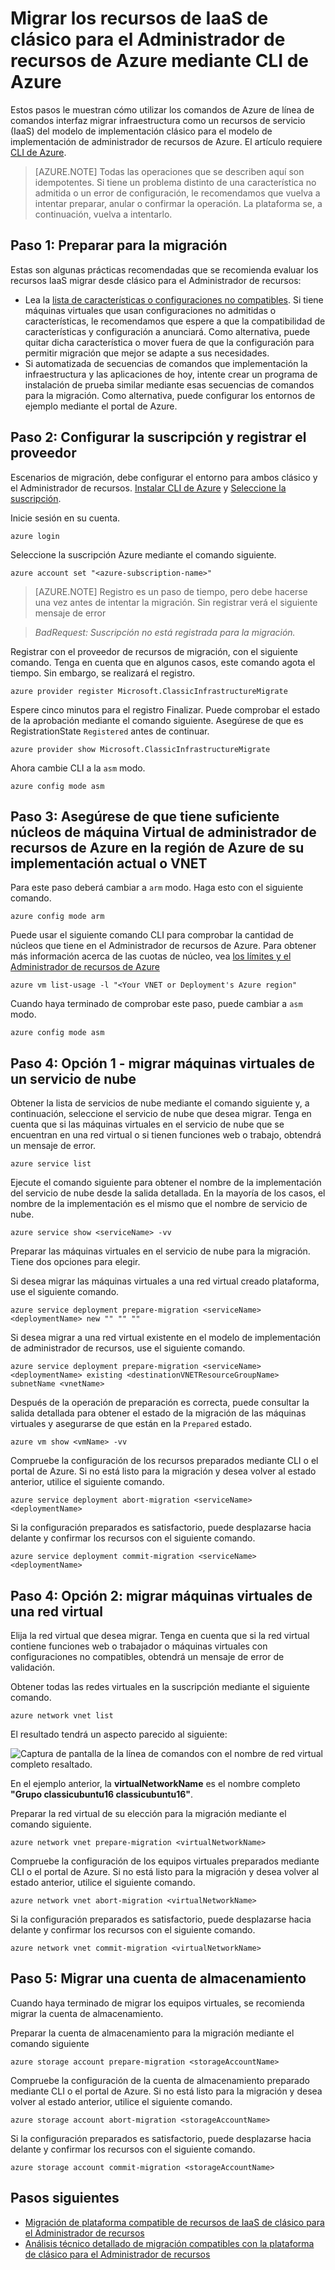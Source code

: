 <properties
    pageTitle="Migrar los recursos de IaaS de clásico para el Administrador de recursos de Azure mediante CLI de Azure | Microsoft Azure"
    description="En este artículo se recorre la migración compatibles con la plataforma de recursos de clásico para el Administrador de recursos de Azure usando CLI de Azure"
    services="virtual-machines-linux"
    documentationCenter=""
    authors="cynthn"
    manager="timlt"
    editor=""
    tags="azure-resource-manager"/>

<tags
    ms.service="virtual-machines-linux"
    ms.workload="infrastructure-services"
    ms.tgt_pltfrm="vm-linux"
    ms.devlang="na"
    ms.topic="article"
    ms.date="07/19/2016"
    ms.author="cynthn"/>

# <a name="migrate-iaas-resources-from-classic-to-azure-resource-manager-by-using-azure-cli"></a>Migrar los recursos de IaaS de clásico para el Administrador de recursos de Azure mediante CLI de Azure

Estos pasos le muestran cómo utilizar los comandos de Azure de línea de comandos interfaz migrar infraestructura como un recursos de servicio (IaaS) del modelo de implementación clásico para el modelo de implementación de administrador de recursos de Azure. El artículo requiere [CLI de Azure](../xplat-cli-install.md).

>[AZURE.NOTE] Todas las operaciones que se describen aquí son idempotentes. Si tiene un problema distinto de una característica no admitida o un error de configuración, le recomendamos que vuelva a intentar preparar, anular o confirmar la operación. La plataforma se, a continuación, vuelva a intentarlo.

## <a name="step-1-prepare-for-migration"></a>Paso 1: Preparar para la migración

Estas son algunas prácticas recomendadas que se recomienda evaluar los recursos IaaS migrar desde clásico para el Administrador de recursos:

- Lea la [lista de características o configuraciones no compatibles](virtual-machines-windows-migration-classic-resource-manager.md). Si tiene máquinas virtuales que usan configuraciones no admitidas o características, le recomendamos que espere a que la compatibilidad de características y configuración a anunciará. Como alternativa, puede quitar dicha característica o mover fuera de que la configuración para permitir migración que mejor se adapte a sus necesidades.
-   Si automatizada de secuencias de comandos que implementación la infraestructura y las aplicaciones de hoy, intente crear un programa de instalación de prueba similar mediante esas secuencias de comandos para la migración. Como alternativa, puede configurar los entornos de ejemplo mediante el portal de Azure.

## <a name="step-2-set-your-subscription-and-register-the-provider"></a>Paso 2: Configurar la suscripción y registrar el proveedor

Escenarios de migración, debe configurar el entorno para ambos clásico y el Administrador de recursos. [Instalar CLI de Azure](../xplat-cli-install.md) y [Seleccione la suscripción](../xplat-cli-connect.md).

Inicie sesión en su cuenta.
    
    azure login

Seleccione la suscripción Azure mediante el comando siguiente.

    azure account set "<azure-subscription-name>"

>[AZURE.NOTE] Registro es un paso de tiempo, pero debe hacerse una vez antes de intentar la migración. Sin registrar verá el siguiente mensaje de error 

>   *BadRequest: Suscripción no está registrada para la migración.* 

Registrar con el proveedor de recursos de migración, con el siguiente comando. Tenga en cuenta que en algunos casos, este comando agota el tiempo. Sin embargo, se realizará el registro.

    azure provider register Microsoft.ClassicInfrastructureMigrate

Espere cinco minutos para el registro Finalizar. Puede comprobar el estado de la aprobación mediante el comando siguiente. Asegúrese de que es RegistrationState `Registered` antes de continuar.

    azure provider show Microsoft.ClassicInfrastructureMigrate

Ahora cambie CLI a la `asm` modo.

    azure config mode asm

## <a name="step-3-make-sure-you-have-enough-azure-resource-manager-virtual-machine-cores-in-the-azure-region-of-your-current-deployment-or-vnet"></a>Paso 3: Asegúrese de que tiene suficiente núcleos de máquina Virtual de administrador de recursos de Azure en la región de Azure de su implementación actual o VNET

Para este paso deberá cambiar a `arm` modo. Haga esto con el siguiente comando.

```
azure config mode arm
```

Puede usar el siguiente comando CLI para comprobar la cantidad de núcleos que tiene en el Administrador de recursos de Azure. Para obtener más información acerca de las cuotas de núcleo, vea [los límites y el Administrador de recursos de Azure](../articles/azure-subscription-service-limits.md#limits-and-the-azure-resource-manager)

```
azure vm list-usage -l "<Your VNET or Deployment's Azure region"
```

Cuando haya terminado de comprobar este paso, puede cambiar a `asm` modo.

    azure config mode asm


## <a name="step-4-option-1---migrate-virtual-machines-in-a-cloud-service"></a>Paso 4: Opción 1 - migrar máquinas virtuales de un servicio de nube 

Obtener la lista de servicios de nube mediante el comando siguiente y, a continuación, seleccione el servicio de nube que desea migrar. Tenga en cuenta que si las máquinas virtuales en el servicio de nube que se encuentran en una red virtual o si tienen funciones web o trabajo, obtendrá un mensaje de error.

    azure service list

Ejecute el comando siguiente para obtener el nombre de la implementación del servicio de nube desde la salida detallada. En la mayoría de los casos, el nombre de la implementación es el mismo que el nombre de servicio de nube.

    azure service show <serviceName> -vv

Preparar las máquinas virtuales en el servicio de nube para la migración. Tiene dos opciones para elegir.

Si desea migrar las máquinas virtuales a una red virtual creado plataforma, use el siguiente comando.

    azure service deployment prepare-migration <serviceName> <deploymentName> new "" "" ""

Si desea migrar a una red virtual existente en el modelo de implementación de administrador de recursos, use el siguiente comando.

    azure service deployment prepare-migration <serviceName> <deploymentName> existing <destinationVNETResourceGroupName> subnetName <vnetName>

Después de la operación de preparación es correcta, puede consultar la salida detallada para obtener el estado de la migración de las máquinas virtuales y asegurarse de que están en la `Prepared` estado.

    azure vm show <vmName> -vv

Compruebe la configuración de los recursos preparados mediante CLI o el portal de Azure. Si no está listo para la migración y desea volver al estado anterior, utilice el siguiente comando.

    azure service deployment abort-migration <serviceName> <deploymentName>

Si la configuración preparados es satisfactorio, puede desplazarse hacia delante y confirmar los recursos con el siguiente comando.

    azure service deployment commit-migration <serviceName> <deploymentName>


    
## <a name="step-4-option-2----migrate-virtual-machines-in-a-virtual-network"></a>Paso 4: Opción 2: migrar máquinas virtuales de una red virtual

Elija la red virtual que desea migrar. Tenga en cuenta que si la red virtual contiene funciones web o trabajador o máquinas virtuales con configuraciones no compatibles, obtendrá un mensaje de error de validación.

Obtener todas las redes virtuales en la suscripción mediante el siguiente comando.

    azure network vnet list
    
El resultado tendrá un aspecto parecido al siguiente:

![Captura de pantalla de la línea de comandos con el nombre de red virtual completo resaltado.](./media/virtual-machines-linux-cli-migration-classic-resource-manager/vnet.png)

En el ejemplo anterior, la **virtualNetworkName** es el nombre completo **"Grupo classicubuntu16 classicubuntu16"**.

Preparar la red virtual de su elección para la migración mediante el comando siguiente.

    azure network vnet prepare-migration <virtualNetworkName>

Compruebe la configuración de los equipos virtuales preparados mediante CLI o el portal de Azure. Si no está listo para la migración y desea volver al estado anterior, utilice el siguiente comando.

    azure network vnet abort-migration <virtualNetworkName>

Si la configuración preparados es satisfactorio, puede desplazarse hacia delante y confirmar los recursos con el siguiente comando.

    azure network vnet commit-migration <virtualNetworkName>

## <a name="step-5-migrate-a-storage-account"></a>Paso 5: Migrar una cuenta de almacenamiento

Cuando haya terminado de migrar los equipos virtuales, se recomienda migrar la cuenta de almacenamiento.

Preparar la cuenta de almacenamiento para la migración mediante el comando siguiente

    azure storage account prepare-migration <storageAccountName>

Compruebe la configuración de la cuenta de almacenamiento preparado mediante CLI o el portal de Azure. Si no está listo para la migración y desea volver al estado anterior, utilice el siguiente comando.

    azure storage account abort-migration <storageAccountName>

Si la configuración preparados es satisfactorio, puede desplazarse hacia delante y confirmar los recursos con el siguiente comando.

    azure storage account commit-migration <storageAccountName>

## <a name="next-steps"></a>Pasos siguientes

- [Migración de plataforma compatible de recursos de IaaS de clásico para el Administrador de recursos](virtual-machines-windows-migration-classic-resource-manager.md)
- [Análisis técnico detallado de migración compatibles con la plataforma de clásico para el Administrador de recursos](virtual-machines-windows-migration-classic-resource-manager-deep-dive.md)
